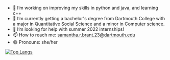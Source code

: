 - 🔭 I’m working on improving my skills in python and java, and learning c++
- 🌱 I’m currently getting a bachelor's degree from Dartmouth College with a major in Quantitative Social Science and a minor in Computer science. 
- 🤔 I’m looking for help with summer 2022 internships!
- 📫 How to reach me: samantha.r.brant.23@dartmouth.edu
- 😄 Pronouns: she/her

<!--
[![Sams's github stats](https://github-readme-stats.vercel.app/api?username=sambrant&count_private=true&show_icons=true&theme=radical&hide_rank=false)](https://github.com/anuraghazra/github-readme-stats)
-->

[![Top Langs](https://github-readme-stats.vercel.app/api/top-langs/?username=sambrant)](https://github.com/anuraghazra/github-readme-stats)
